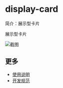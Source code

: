 # display-card

简介：展示型卡片

展示型卡片

![截图](https://img.alicdn.com/tfs/TB1zRDFim_I8KJjy0FoXXaFnVXa-1908-292.png)

## 更多

* [使用说明](http://gitlab.alibaba-inc.com/ice/notes/issues/830)
* [开发规范](http://gitlab.alibaba-inc.com/ice/notes/issues/830)
